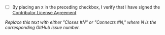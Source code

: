 - [ ] By placing an `X` in the preceding checkbox, I verify that I have signed the [Contributor License Agreement](https://www.clahub.com/agreements/intoli/exodus)

*Replace this text with either "Closes #N" or "Connects #N," where N is the corresponding GitHub issue number.*
